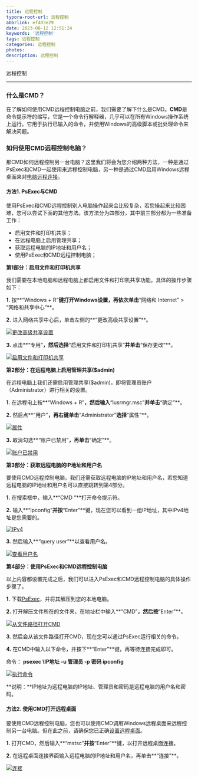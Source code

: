```yaml
---
title: 远程控制
typora-root-url: 远程控制
abbrlink: ef403e29
date: 2023-08-12 12:51:24
keywords: '远程控制'
tags: 远程控制
categories: 远程控制
photos:
description: 远程控制
---
```


远程控制

<!--more-->

------



### 什么是CMD？

在了解如何使用CMD远程控制电脑之前，我们需要了解下什么是CMD。**CMD**是命令提示符的缩写，它是一个命令行解释器，几乎可以在所有Windows操作系统上运行。它用于执行已输入的命令，并使用Windows的高级脚本或批处理命令来解决问题。

### 如何使用CMD远程控制电脑？

那CMD如何远程控制另一台电脑？这里我们将会为您介绍两种方法，一种是通过PsExec和CMD一起使用来远程控制电脑，另一种是通过CMD启用Windows远程桌面来对[电脑远程连接](https://www.anyviewer.cn/how-to/remote-access-computer-from-anywhere-6540.html)。

#### 方法1. PsExec与CMD

使用PsExec和CMD远程控制别人电脑操作起来会比较复杂，若您操起来比较困难，您可以尝试下面的其他方法。该方法分为四部分，其中前三部分都为一些准备工作：

- 启用文件和打印机共享；
- 在远程电脑上启用管理共享；
- 获取远程电脑的IP地址和用户名；
- 使用PsExec和CMD远程控制电脑；

**第1部分：启用文件和打印机共享**

我们需要在本地电脑和远程电脑上都启用文件和打印机共享功能。具体的操作步骤如下：

**1.** 按**“Windows + R”**键打开Windows设置，再依次单击**“网络和 Internet” > “网络和共享中心”**。

**2.** 进入网络共享中心后，单击左侧的**“更改高级共享设置”**。

[![更改高级共享设置](./change-share01.png)](https://www.anyviewer.cn/assets/screenshot/others/change-share01.png)

**3.** 点击**“专用”**，然后选择**“启用文件和打印机共享”**并单击**“保存更改”**。

[![启用文件和打印机共享](./change-share02.png)](https://www.anyviewer.cn/assets/screenshot/others/change-share02.png)

**第2部分：在远程电脑上启用管理共享($admin)**

在远程电脑上我们还需启用管理共享($admin)，即将管理员账户（Administrator）进行相关的设置。

**1.** 在远程电上按**“Windows + R”**，然后输入**“lusrmgr.msc”**并单击**“确定”**。

**2.** 然后点**“用户”**，再右键单击**“Administrator”**选择**“属性”**。

[![属性](./cancel-disable01.png)](https://www.anyviewer.cn/assets/screenshot/others/cancel-disable01.png)

**3.** 取消勾选**“账户已禁用”**，再单击**“确定”**。

[![账户已禁用](./cancel-disable02.png)](https://www.anyviewer.cn/assets/screenshot/others/cancel-disable02.png)

**第3部分：获取远程电脑的IP地址和用户名**

要使用CMD远程控制电脑，我们还需获取远程电脑的IP地址和用户名，若您知道远程电脑的IP地址和用户名可以直接跳转到第4部分。

**1.** 在搜索框中，输入**“CMD ”**打开命令提示符。

**2.** 输入**“ipconfig”**并按**“Enter”**键，现在您可以看到一组IP地址，其中IPv4地址是您需要的。

[![IPv4](./admin-ipv4.png)](https://www.anyviewer.cn/assets/screenshot/others/admin-ipv4.png)

**3.** 然后输入**“query user”**以查看用户名。

[![查看用户名](./admin-user.png)](https://www.anyviewer.cn/assets/screenshot/others/admin-user.png)

**第4部分：使用PsExec和CMD远程控制电脑**

以上内容都设置完成之后，我们可以进入PsExec和CMD远程控制电脑的具体操作步骤了。

**1.** 下载[PsExec](https://docs.microsoft.com/en-us/sysinternals/downloads/psexec)，并将其解压到您的本地电脑。

**2.** 打开解压文件所在的文件夹，在地址栏中输入**“CMD”**，然后按**“Enter”**。

[![从文件路径打开CMD](./file-cmd.png)](https://www.anyviewer.cn/assets/screenshot/others/file-cmd.png)

**3.** 然后会从该文件路径打开CMD，现在您可以通过PsExec运行相关的命令。

**4.** 在CMD中输入以下命令，并按下**“Enter”**键，再等待连接完成即可。

命令： **psexec \\IP地址 -u 管理员 -p 密码 ipconfig**

[![执行命令](./cmd-psexec.png)](https://www.anyviewer.cn/assets/screenshot/others/cmd-psexec.png)

**说明：**IP地址为远程电脑的IP地址、管理员和密码是远程电脑的用户名和密码。

#### 方法2. 使用CMD打开远程桌面

要使用CMD远程控制电脑，您也可以使用CMD调用Windows远程桌面来远程控制另一台电脑。但在此之前，请确保您已正确[设置远程桌面](https://www.anyviewer.cn/how-to/setup-remote-desktop-windows-10-666.html)。

**1.** 打开CMD，然后输入**“mstsc”**并按**“Enter”**键，以打开远程桌面连接。

**2.** 在远程桌面连接界面输入远程电脑的IP地址和用户名，再单击**“连接”**。

[![连接](./rdp-connect.png)](https://www.anyviewer.cn/assets/screenshot/others/rdp-connect.png)